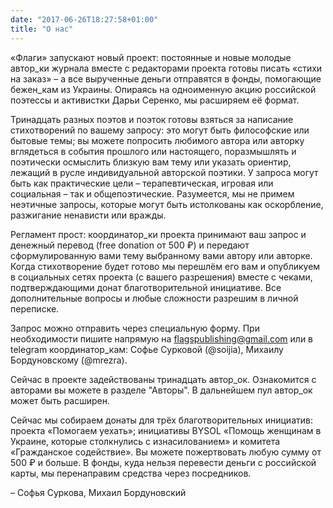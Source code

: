 ```yaml
---
date: "2017-06-26T18:27:58+01:00"
title: "О нас"
---
```


«Флаги» запускают новый проект: постоянные и новые молодые автор_ки журнала вместе с редакторами проекта готовы писать «стихи на заказ» – а все вырученные деньги отправятся в фонды, помогающие бежен_кам из Украины. Опираясь на одноименную акцию российской поэтессы и активистки Дарьи Серенко, мы расширяем её формат.

Тринадцать разных поэтов и поэток готовы взяться за написание стихотворений по вашему запросу: это могут быть философские или бытовые темы; вы можете попросить любимого автора или авторку вглядеться в события прошлого или настоящего, поразмышлять и поэтически осмыслить близкую вам тему или указать ориентир, лежащий в русле индивидуальной авторской поэтики. У запроса могут быть как практические цели – терапевтическая, игровая или социальная – так и общепоэтические. Разумеется, мы не примем неэтичные запросы, которые могут быть истолкованы как оскорбление, разжигание ненависти или вражды.

Регламент прост: координатор_ки проекта принимают ваш запрос и денежный перевод (free donation от 500 ₽) и передают сформулированную вами тему выбранному вами автору или авторке. Когда стихотворение будет готово мы перешлём его вам и опубликуем в социальных сетях проекта (с вашего разрешения) вместе с чеками, подтверждающими донат благотворительной инициативе. Все дополнительные вопросы и любые сложности разрешим в личной переписке.

Запрос можно отправить через специальную форму. При необходимости пишите напрямую на flagspublishing@gmail.com или в telegram координатор_кам: Софье Сурковой (@soijia), Михаилу Бордуновскому (@mrezra).

Сейчас в проекте задействованы тринадцать автор_ок. Ознакомится с авторами вы можете в разделе "Авторы". В дальнейшем пул автор_ок может быть расширен.

Сейчас мы собираем донаты для трёх благотворительных инициатив: проекта «Помогаем уехать»; инициативы BYSOL «Помощь женщинам в Украине, которые столкнулись с изнасилованием» и комитета «Гражданское содействие». Вы можете пожертвовать любую сумму от 500 ₽ и больше. В фонды, куда нельзя перевести деньги с российской карты, мы перенаправим средства через посредников. 

– Софья Суркова, Михаил Бордуновский

